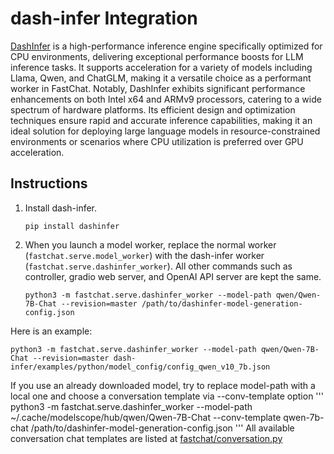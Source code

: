 # dash-infer Integration
[DashInfer](https://github.com/modelscope/dash-infer) is a high-performance inference engine specifically optimized for CPU environments, delivering exceptional performance boosts for LLM inference tasks. It supports acceleration for a variety of models including Llama, Qwen, and ChatGLM, making it a versatile choice as a performant worker in FastChat. Notably, DashInfer exhibits significant performance enhancements on both Intel x64 and ARMv9 processors, catering to a wide spectrum of hardware platforms. Its efficient design and optimization techniques ensure rapid and accurate inference capabilities, making it an ideal solution for deploying large language models in resource-constrained environments or scenarios where CPU utilization is preferred over GPU acceleration.

## Instructions
1. Install dash-infer.
    ```
    pip install dashinfer
    ```

2. When you launch a model worker, replace the normal worker (`fastchat.serve.model_worker`) with the dash-infer worker (`fastchat.serve.dashinfer_worker`). All other commands such as controller, gradio web server, and OpenAI API server are kept the same.
   ```
   python3 -m fastchat.serve.dashinfer_worker --model-path qwen/Qwen-7B-Chat --revision=master /path/to/dashinfer-model-generation-config.json
   ```
Here is an example:
   ```
   python3 -m fastchat.serve.dashinfer_worker --model-path qwen/Qwen-7B-Chat --revision=master dash-infer/examples/python/model_config/config_qwen_v10_7b.json
   ```

   If you use an already downloaded model, try to replace model-path with a local one and choose a conversation template via --conv-template option
   '''
   python3 -m fastchat.serve.dashinfer_worker --model-path ~/.cache/modelscope/hub/qwen/Qwen-7B-Chat --conv-template qwen-7b-chat /path/to/dashinfer-model-generation-config.json
   '''
   All available conversation chat templates are listed at [fastchat/conversation.py](../fastchat/conversation.py)
